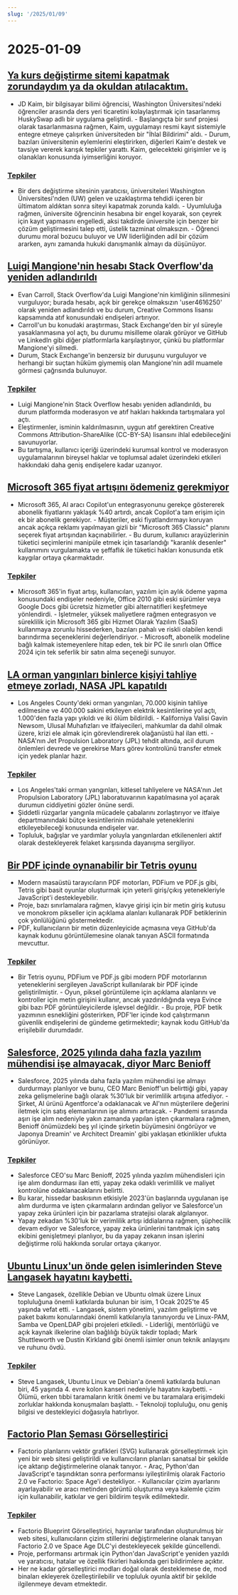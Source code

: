 ```yaml
---
slug: '/2025/01/09'
---
```


# 2025-01-09

## [Ya kurs değiştirme sitemi kapatmak zorundaydım ya da okuldan atılacaktım.](https://www.linkedin.com/posts/jdkaim_github-jdkaimhuskyswap-huskyswap-project-activity-7282609173316415488-1jdb)

- JD Kaim, bir bilgisayar bilimi öğrencisi, Washington Üniversitesi'ndeki öğrenciler arasında ders yeri ticaretini kolaylaştırmak için tasarlanmış HuskySwap adlı bir uygulama geliştirdi. - Başlangıçta bir sınıf projesi olarak tasarlanmasına rağmen, Kaim, uygulamayı resmi kayıt sistemiyle entegre etmeye çalışırken üniversiteden bir "İhlal Bildirimi" aldı. - Durum, bazıları üniversitenin eylemlerini eleştirirken, diğerleri Kaim'e destek ve tavsiye vererek karışık tepkiler yarattı. Kaim, gelecekteki girişimler ve iş olanakları konusunda iyimserliğini koruyor.

### [Tepkiler](https://news.ycombinator.com/item?id=42638626)

- Bir ders değiştirme sitesinin yaratıcısı, üniversiteleri Washington Üniversitesi'nden (UW) gelen ve uzaklaştırma tehdidi içeren bir ültimatom aldıktan sonra siteyi kapatmak zorunda kaldı. - Uyumluluğa rağmen, üniversite öğrencinin hesabına bir engel koyarak, son çeyrek için kayıt yapmasını engelledi, aksi takdirde üniversite için benzer bir çözüm geliştirmesini talep etti, üstelik tazminat olmaksızın. - Öğrenci durumu moral bozucu buluyor ve UW liderliğinden adil bir çözüm ararken, aynı zamanda hukuki danışmanlık almayı da düşünüyor.

## [Luigi Mangione'nin hesabı Stack Overflow'da yeniden adlandırıldı](https://substack.evancarroll.com/p/the-erasure-of-luigi-mangione)

- Evan Carroll, Stack Overflow'da Luigi Mangione'nin kimliğinin silinmesini vurguluyor; burada hesabı, açık bir gerekçe olmaksızın 'user4616250' olarak yeniden adlandırıldı ve bu durum, Creative Commons lisansı kapsamında atıf konusundaki endişeleri artırıyor.
- Carroll'un bu konudaki araştırması, Stack Exchange'den bir yıl süreyle yasaklanmasına yol açtı, bu durumu misilleme olarak görüyor ve GitHub ve LinkedIn gibi diğer platformlarla karşılaştırıyor, çünkü bu platformlar Mangione'yi silmedi.
- Durum, Stack Exchange'in benzersiz bir duruşunu vurguluyor ve herhangi bir suçtan hüküm giymemiş olan Mangione'nin adil muamele görmesi çağrısında bulunuyor.

### [Tepkiler](https://news.ycombinator.com/item?id=42642089)

- Luigi Mangione'nin Stack Overflow hesabı yeniden adlandırıldı, bu durum platformda moderasyon ve atıf hakları hakkında tartışmalara yol açtı.
- Eleştirmenler, isminin kaldırılmasının, uygun atıf gerektiren Creative Commons Attribution-ShareAlike (CC-BY-SA) lisansını ihlal edebileceğini savunuyorlar.
- Bu tartışma, kullanıcı içeriği üzerindeki kurumsal kontrol ve moderasyon uygulamalarının bireysel haklar ve toplumsal adalet üzerindeki etkileri hakkındaki daha geniş endişelere kadar uzanıyor.

## [Microsoft 365 fiyat artışını ödemeniz gerekmiyor](https://www.consumer.org.nz/articles/you-don-t-have-to-pay-the-microsoft-365-price-increase)

- Microsoft 365, AI aracı Copilot'un entegrasyonunu gerekçe göstererek abonelik fiyatlarını yaklaşık %40 artırdı, ancak Copilot'a tam erişim için ek bir abonelik gerekiyor. - Müşteriler, eski fiyatlandırmayı koruyan ancak açıkça reklamı yapılmayan gizli bir "Microsoft 365 Classic" planını seçerek fiyat artışından kaçınabilirler. - Bu durum, kullanıcı arayüzlerinin tüketici seçimlerini manipüle etmek için tasarlandığı "karanlık desenler" kullanımını vurgulamakta ve şeffaflık ile tüketici hakları konusunda etik kaygılar ortaya çıkarmaktadır.

### [Tepkiler](https://news.ycombinator.com/item?id=42640180)

- Microsoft 365'in fiyat artışı, kullanıcıları, yazılım için aylık ödeme yapma konusundaki endişeler nedeniyle, Office 2010 gibi eski sürümler veya Google Docs gibi ücretsiz hizmetler gibi alternatifleri keşfetmeye yönlendirdi. - İşletmeler, yüksek maliyetlere rağmen entegrasyon ve süreklilik için Microsoft 365 gibi Hizmet Olarak Yazılım (SaaS) kullanmaya zorunlu hissederken, bazıları pahalı ve riskli olabilen kendi barındırma seçeneklerini değerlendiriyor. - Microsoft, abonelik modeline bağlı kalmak istemeyenlere hitap eden, tek bir PC ile sınırlı olan Office 2024 için tek seferlik bir satın alma seçeneği sunuyor.

## [LA orman yangınları binlerce kişiyi tahliye etmeye zorladı, NASA JPL kapatıldı](https://www.theregister.com/2025/01/08/los_angeles_fires_jpl/)

- Los Angeles County'deki orman yangınları, 70.000 kişinin tahliye edilmesine ve 400.000 sakini etkileyen elektrik kesintilerine yol açtı, 1.000'den fazla yapı yıkıldı ve iki ölüm bildirildi. - Kaliforniya Valisi Gavin Newsom, Ulusal Muhafızları ve itfaiyecileri, mahkumlar da dahil olmak üzere, krizi ele almak için görevlendirerek olağanüstü hal ilan etti. - NASA'nın Jet Propulsion Laboratory (JPL) tehdit altında, acil durum önlemleri devrede ve gerekirse Mars görev kontrolünü transfer etmek için yedek planlar hazır.

### [Tepkiler](https://news.ycombinator.com/item?id=42638735)

- Los Angeles'taki orman yangınları, kitlesel tahliyelere ve NASA'nın Jet Propulsion Laboratory (JPL) laboratuvarının kapatılmasına yol açarak durumun ciddiyetini gözler önüne serdi.
- Şiddetli rüzgarlar yangınla mücadele çabalarını zorlaştırıyor ve itfaiye departmanındaki bütçe kesintilerinin müdahale yeteneklerini etkileyebileceği konusunda endişeler var.
- Topluluk, bağışlar ve yardımlar yoluyla yangınlardan etkilenenleri aktif olarak destekleyerek felaket karşısında dayanışma sergiliyor.

## [Bir PDF içinde oynanabilir bir Tetris oyunu](https://th0mas.nl/downloads/pdftris.pdf)

- Modern masaüstü tarayıcıların PDF motorları, PDFium ve PDF.js gibi, Tetris gibi basit oyunlar oluşturmak için yeterli giriş/çıkış yetenekleriyle JavaScript'i destekleyebilir.
- Proje, bazı sınırlamalara rağmen, klavye girişi için bir metin giriş kutusu ve monokrom pikseller için açıklama alanları kullanarak PDF betiklerinin çok yönlülüğünü göstermektedir.
- PDF, kullanıcıların bir metin düzenleyicide açmasına veya GitHub'da kaynak kodunu görüntülemesine olanak tanıyan ASCII formatında mevcuttur.

### [Tepkiler](https://news.ycombinator.com/item?id=42645218)

- Bir Tetris oyunu, PDFium ve PDF.js gibi modern PDF motorlarının yeteneklerini sergileyen JavaScript kullanılarak bir PDF içinde geliştirilmiştir. - Oyun, piksel görüntüleme için açıklama alanlarını ve kontroller için metin girişini kullanır, ancak yazdırıldığında veya Evince gibi bazı PDF görüntüleyicilerde işlevsel değildir. - Bu proje, PDF betik yazımının esnekliğini gösterirken, PDF'ler içinde kod çalıştırmanın güvenlik endişelerini de gündeme getirmektedir; kaynak kodu GitHub'da erişilebilir durumdadır.

## [Salesforce, 2025 yılında daha fazla yazılım mühendisi işe almayacak, diyor Marc Benioff](https://www.salesforceben.com/salesforce-will-hire-no-more-software-engineers-in-2025-says-marc-benioff/)

- Salesforce, 2025 yılında daha fazla yazılım mühendisi işe almayı durdurmayı planlıyor ve bunu, CEO Marc Benioff'un belirttiği gibi, yapay zeka gelişmelerine bağlı olarak %30'luk bir verimlilik artışına atfediyor. - Şirket, AI ürünü Agentforce'a odaklanacak ve AI'nın müşterilere değerini iletmek için satış elemanlarının işe alımını artıracak. - Pandemi sırasında aşırı işe alım nedeniyle yakın zamanda yapılan işten çıkarmalara rağmen, Benioff önümüzdeki beş yıl içinde şirketin büyümesini öngörüyor ve Japonya Dreamin' ve Architect Dreamin' gibi yaklaşan etkinlikler ufukta görünüyor.

### [Tepkiler](https://news.ycombinator.com/item?id=42639417)

- Salesforce CEO'su Marc Benioff, 2025 yılında yazılım mühendisleri için işe alım dondurması ilan etti, yapay zeka odaklı verimlilik ve maliyet kontrolüne odaklanacaklarını belirtti.
- Bu karar, hissedar baskısının etkisiyle 2023'ün başlarında uygulanan işe alım durdurma ve işten çıkarmaların ardından geliyor ve Salesforce'un yapay zeka ürünleri için bir pazarlama stratejisi olarak algılanıyor.
- Yapay zekadan %30'luk bir verimlilik artışı iddialarına rağmen, şüphecilik devam ediyor ve Salesforce, yapay zeka ürünlerini tanıtmak için satış ekibini genişletmeyi planlıyor, bu da yapay zekanın insan işlerini değiştirme rolü hakkında sorular ortaya çıkarıyor.

## [Ubuntu Linux'un önde gelen isimlerinden Steve Langasek hayatını kaybetti.](https://thenewstack.io/steve-langasek-one-of-ubuntu-linuxs-leading-lights-has-died/)

- Steve Langasek, özellikle Debian ve Ubuntu olmak üzere Linux topluluğuna önemli katkılarda bulunan bir isim, 1 Ocak 2025'te 45 yaşında vefat etti. - Langasek, sistem yönetimi, yazılım geliştirme ve paket bakımı konularındaki önemli katkılarıyla tanınıyordu ve Linux-PAM, Samba ve OpenLDAP gibi projeleri etkiledi. - Liderliği, mentörlüğü ve açık kaynak ilkelerine olan bağlılığı büyük takdir topladı; Mark Shuttleworth ve Dustin Kirkland gibi önemli isimler onun teknik anlayışını ve ruhunu övdü.

### [Tepkiler](https://news.ycombinator.com/item?id=42639563)

- Steve Langasek, Ubuntu Linux ve Debian'a önemli katkılarda bulunan biri, 45 yaşında 4. evre kolon kanseri nedeniyle hayatını kaybetti. - Ölümü, erken tıbbi taramaların kritik önemi ve bu taramalara erişimdeki zorluklar hakkında konuşmaları başlattı. - Teknoloji topluluğu, onu geniş bilgisi ve destekleyici doğasıyla hatırlıyor.

## [Factorio Plan Şeması Görselleştirici](https://github.com/piebro/factorio-blueprint-visualizer)

- Factorio planlarını vektör grafikleri (SVG) kullanarak görselleştirmek için yeni bir web sitesi geliştirildi ve kullanıcıların planları sanatsal bir şekilde içe aktarıp değiştirmelerine olanak tanıyor. - Araç, Python'dan JavaScript'e taşındıktan sonra performansı iyileştirilmiş olarak Factorio 2.0 ve Factorio: Space Age'i destekliyor. - Kullanıcılar çizim ayarlarını ayarlayabilir ve aracı metinden görüntü oluşturma veya kalemle çizim için kullanabilir, katkılar ve geri bildirim teşvik edilmektedir.

### [Tepkiler](https://news.ycombinator.com/item?id=42644168)

- Factorio Blueprint Görselleştirici, hayranlar tarafından oluşturulmuş bir web sitesi, kullanıcıların çizim stillerini değiştirmelerine olanak tanıyan Factorio 2.0 ve Space Age DLC'yi destekleyecek şekilde güncellendi.
- Proje, performansı artırmak için Python'dan JavaScript'e yeniden yazıldı ve yaratıcısı, hatalar ve özellik fikirleri hakkında geri bildirimlere açıktır.
- Her ne kadar görselleştirici modları doğal olarak desteklemese de, mod binaları ekleyerek özelleştirilebilir ve topluluk oyunla aktif bir şekilde ilgilenmeye devam etmektedir.

<head>
  <meta property="og:title" content="Ya kurs değiştirme sitemi kapatmak zorundaydım ya da okuldan atılacaktım." />
  <meta property="og:type" content="website" />
  <meta property="og:image" content="https://og.cho.sh/api/og/?title=Ya%20kurs%20de%C4%9Fi%C5%9Ftirme%20sitemi%20kapatmak%20zorundayd%C4%B1m%20ya%20da%20okuldan%20at%C4%B1lacakt%C4%B1m.&subheading=9%20Ocak%202025%20Per%C5%9Fembe%3A%20Hacker%20Haber%20%C3%96zeti" />
</head>
